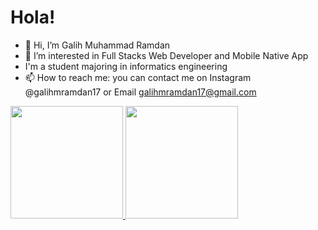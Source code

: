 # Hola! 
- 👋 Hi, I’m Galih Muhammad Ramdan
- 👀 I’m interested in Full Stacks Web Developer and Mobile Native App
- I'm a student majoring in informatics engineering
- 📫 How to reach me: you can contact me on Instagram @galihmramdan17 or Email galihmramdan17@gmail.com  


<p align="left">
<a href="https://github.com/degalih">
  <img height="180em" src="https://github-readme-stats-eight-theta.vercel.app/api?username=degalih&show_icons=true&theme=algolia&include_all_commits=true&count_private=true"/>
  <img height="180em" src="https://github-readme-stats-eight-theta.vercel.app/api/top-langs/?username=degalih&layout=compact&langs_count=8&theme=algolia"/>
</a>
</p>


